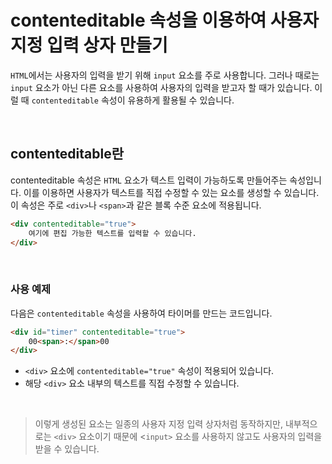 # contenteditable 속성을 이용하여 사용자 지정 입력 상자 만들기

`HTML`에서는 사용자의 입력을 받기 위해 `input` 요소를 주로 사용합니다. 그러나 때로는 `input` 요소가 아닌 다른 요소를 사용하여 사용자의 입력을 받고자 할 때가 있습니다. 이럴 때 `contenteditable` 속성이 유용하게 활용될 수 있습니다.

&nbsp;

## contenteditable란

contenteditable 속성은 `HTML` 요소가 텍스트 입력이 가능하도록 만들어주는 속성입니다. 이를 이용하면 사용자가 텍스트를 직접 수정할 수 있는 요소를 생성할 수 있습니다. 이 속성은 주로 `<div>`나 `<span>`과 같은 블록 수준 요소에 적용됩니다.

```html
<div contenteditable="true">
    여기에 편집 가능한 텍스트를 입력할 수 있습니다.
</div>
```

&nbsp;

### 사용 예제

다음은 `contenteditable` 속성을 사용하여 타이머를 만드는 코드입니다.

```html
<div id="timer" contenteditable="true">
    00<span>:</span>00
</div>
```

- `<div>` 요소에 `contenteditable="true"` 속성이 적용되어 있습니다.
- 해당 `<div>` 요소 내부의 텍스트를 직접 수정할 수 있습니다.

&nbsp;

> 이렇게 생성된 요소는 일종의 사용자 지정 입력 상자처럼 동작하지만, 내부적으로는 `<div>` 요소이기 때문에 <`input>` 요소를 사용하지 않고도 사용자의 입력을 받을 수 있습니다.
